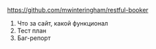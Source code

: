 https://github.com/mwinteringham/restful-booker  
1. Что за сайт, какой функционал
2. Тест план
3. Баг-репорт